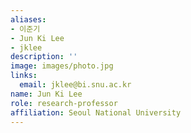 ```yaml
---
aliases:
- 이준기
- Jun Ki Lee
- jklee
description: ''
image: images/photo.jpg
links:
  email: jklee@bi.snu.ac.kr
name: Jun Ki Lee
role: research-professor
affiliation: Seoul National University
---
```


